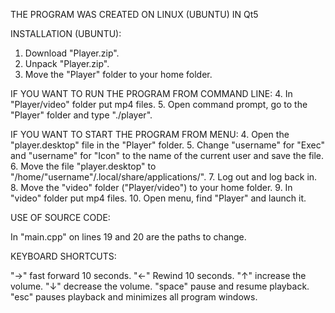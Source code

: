 THE PROGRAM WAS CREATED ON LINUX (UBUNTU) IN Qt5

INSTALLATION (UBUNTU):

1. Download "Player.zip".
2. Unpack "Player.zip".
3. Move the "Player" folder to your home folder.

IF YOU WANT TO RUN THE PROGRAM FROM COMMAND LINE:
4. In "Player/video" folder put mp4 files.
5. Open command prompt, go to the "Player" folder and type "./player".

IF YOU WANT TO START THE PROGRAM FROM MENU:
4. Open the "player.desktop" file in the "Player" folder.
5. Change "username" for "Exec" and "username" for "Icon" to the name of the current user and save the file.
6. Move the file "player.desktop" to "/home/"username"/.local/share/applications/".
7. Log out and log back in.
8. Move the "video" folder ("Player/video") to your home folder.
9. In "video" folder put mp4 files.
10. Open menu, find "Player" and launch it.

USE OF SOURCE CODE:

In "main.cpp" on lines 19 and 20 are the paths to change.

KEYBOARD SHORTCUTS:

"->" fast forward 10 seconds.
"<-" Rewind 10 seconds.
"↑" increase the volume.
"↓" decrease the volume.
"space" pause and resume playback.
"esc" pauses playback and minimizes all program windows.
